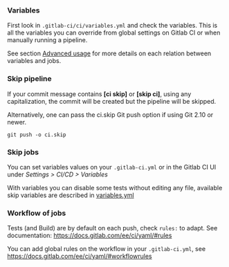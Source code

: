### Variables

First look in `.gitlab-ci/ci/variables.yml` and check the variables.
This is all the variables you can override from global settings on Gitlab CI or
when manually running a pipeline.

See section [Advanced usage](/advanced-usage/) for more details on each relation
between variables and jobs.

### Skip pipeline

If your commit message contains **[ci skip]** or **[skip ci]**, using any
capitalization, the commit will be created but the pipeline will be skipped.

Alternatively, one can pass the ci.skip Git push option if using Git 2.10 or newer.

`git push -o ci.skip`

### Skip jobs

You can set variables values on your `.gitlab-ci.yml` or in the Gitlab CI UI
under _Settings > CI/CD > Variables_

With variables you can disable some tests without editing any file, available
skip variables are described in [variables.yml](https://gitlab.com/mog33/gitlab-ci-drupal/-/blob/2.x-dev/.gitlab-ci/ci/variables.yml)

### Workflow of jobs

Tests (and Build) are by default on each push, check `rules:` to adapt.
See documentation: https://docs.gitlab.com/ee/ci/yaml/#rules

You can add global rules on the workflow in your `.gitlab-ci.yml`, see https://docs.gitlab.com/ee/ci/yaml/#workflowrules